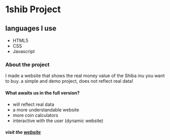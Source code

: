 # 1shib Project

## languages ​​I use
- HTML5
- CSS
- Javascript

### About the project
I made a website that shows the real money value of the Shiba inu you want to buy. a simple and demo project, does not reflect real data!

#### What awaits us in the full version?
- will reflect real data
- a more understandable website
- more coin calculators
- interactive with the user (dynamic website)

##### visit the [website]
[website]: <img src="https://www.1shib.com" target="_blank">
